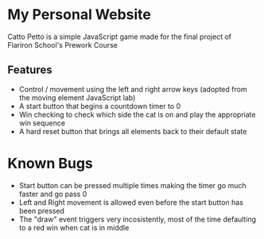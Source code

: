# My Personal Website
Catto Petto is a simple JavaScript game made for the final project of Flariron School's Prework Course

## Features
- Control / movement using the left and right arrow keys (adopted from the moving element JavaScript lab)
- A start button that begins a countdown timer to 0
- Win checking to check which side the cat is on and play the appropriate win sequence
- A hard reset button that brings all elements back to their default state

# Known Bugs
- Start button can be pressed multiple times making the timer go much faster and go pass 0
- Left and Right movement is allowed even before the start button has been pressed
- The "draw" event triggers very incosistently, most of the time defaulting to a red win when cat is in middle